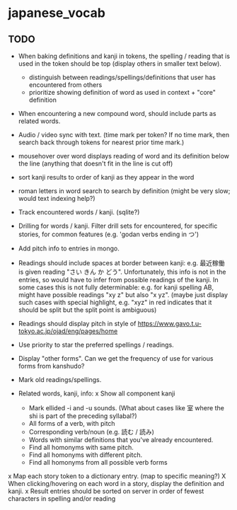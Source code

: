 # japanese_vocab

## TODO


- When baking definitions and kanji in tokens, the spelling / reading that is used in the token should be top (display others in smaller text below).
    - distinguish between readings/spellings/definitions that user has encountered from others
    - prioritize showing definition of word as used in context + "core" definition

- When encountering a new compound word, should include parts as related words.
- Audio / video sync with text. (time mark per token? If no time mark, then search back through tokens for nearest prior time mark.)
- mousehover over word displays reading of word and its definition below the line (anything that doesn't fit in the line is cut off)

- sort kanji results to order of kanji as they appear in the word
- roman letters in word search to search by definition (might be very slow; would text indexing help?)

- Track encountered words / kanji. (sqlite?)
- Drilling for words / kanji. Filter drill sets for encountered, for specific stories, for common features (e.g. 'godan verbs ending in つ')

- Add pitch info to entries in mongo.
- Readings should include spaces at border between kanji: e.g. 最近稼働 is given reading "さい きん か どう". Unfortunately, this info is not in the entries, so would have to infer from possible readings of the kanji. In some cases this is not fully determinable: e.g. for kanji spelling AB, might have possible readings "xy z" but also "x yz". (maybe just display such cases with special highlight, e.g. "xyz" in red indicates that it should be split but the split point is ambiguous)
- Readings should display pitch in style of https://www.gavo.t.u-tokyo.ac.jp/ojad/eng/pages/home
- Use priority to star the preferred spellings / readings.
- Display "other forms". Can we get the frequency of use for various forms from kanshudo?
- Mark old readings/spellings.
- Related words, kanji, info:
    x Show all component kanji
    - Mark ellided -i and -u sounds. (What about cases like 室 where the shi is part of the preceding syllabal?)
    - All forms of a verb, with pitch
    - Corresponding verb/noun (e.g. 読む / 読み)
    - Words with similar definitions that you've already encountered.
    - Find all homonyms with same pitch.
    - Find all homonyms with different pitch.
    - Find all homonyms from all possible verb forms


x Map each story token to a dictionary entry. (map to specific meaning?)
X When clicking/hovering on each word in a story, display the definition and kanji.
x Result entries should be sorted on server in order of fewest characters in spelling and/or reading